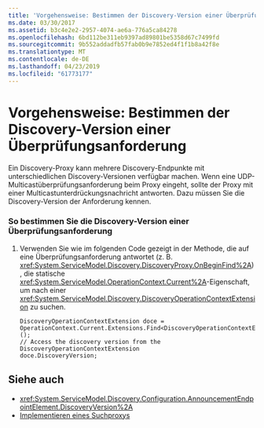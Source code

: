 ```yaml
---
title: 'Vorgehensweise: Bestimmen der Discovery-Version einer Überprüfungsanforderung'
ms.date: 03/30/2017
ms.assetid: b3c4e2e2-2957-4074-ae6a-776a5ca84278
ms.openlocfilehash: 6bd112be311eb9397ad89801be5358d67c7499fd
ms.sourcegitcommit: 9b552addadfb57fab0b9e7852ed4f1f1b8a42f8e
ms.translationtype: MT
ms.contentlocale: de-DE
ms.lasthandoff: 04/23/2019
ms.locfileid: "61773177"
---
```

# <a name="how-todetermine-the-discovery-version-of-a-probe-request"></a>Vorgehensweise: Bestimmen der Discovery-Version einer Überprüfungsanforderung
Ein Discovery-Proxy kann mehrere Discovery-Endpunkte mit unterschiedlichen Discovery-Versionen verfügbar machen. Wenn eine UDP-Multicastüberprüfungsanforderung beim Proxy eingeht, sollte der Proxy mit einer Multicastunterdrückungsnachricht antworten. Dazu müssen Sie die Discovery-Version der Anforderung kennen.  
  
### <a name="to-determine-the-discovery-version-of-a-probe-request"></a>So bestimmen Sie die Discovery-Version einer Überprüfungsanforderung  
  
1. Verwenden Sie wie im folgenden Code gezeigt in der Methode, die auf eine Überprüfungsanforderung antwortet (z. B. <xref:System.ServiceModel.Discovery.DiscoveryProxy.OnBeginFind%2A>), die statische <xref:System.ServiceModel.OperationContext.Current%2A>-Eigenschaft, um nach einer <xref:System.ServiceModel.Discovery.DiscoveryOperationContextExtension> zu suchen.  
  
    ```  
    DiscoveryOperationContextExtension doce = OperationContext.Current.Extensions.Find<DiscoveryOperationContextExtension>();  
    // Access the discovery version from the DiscoveryOperationContextExtension  
    doce.DiscoveryVersion;  
    ```  
  
## <a name="see-also"></a>Siehe auch

- <xref:System.ServiceModel.Discovery.Configuration.AnnouncementEndpointElement.DiscoveryVersion%2A>
- [Implementieren eines Suchproxys](../../../../docs/framework/wcf/feature-details/implementing-a-discovery-proxy.md)
